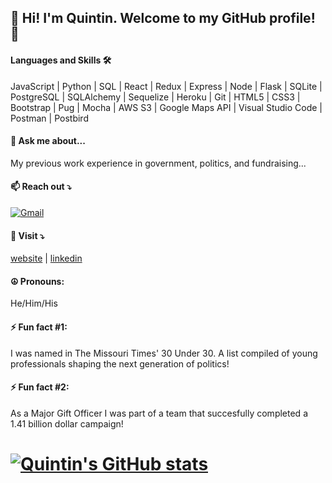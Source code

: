 ## 👋 Hi! I'm Quintin. Welcome to my GitHub profile! 👋

#### Languages and Skills 🛠 

JavaScript | Python | SQL | React | Redux | Express | Node | Flask | SQLite | PostgreSQL | SQLAlchemy | Sequelize | Heroku | Git | HTML5 | CSS3 | Bootstrap | Pug | Mocha | AWS S3 | Google Maps API | Visual Studio Code | Postman | Postbird

#### 💬  Ask me about... 

My previous work experience in government, politics, and fundraising...

#### 📫 Reach out ⤵️

[![Gmail](https://img.shields.io/badge/-gmail-%23D14836?style=for-the-badge&logo=Gmail&logoColor=white)](mailto:quintinhull92@gmail.com)

#### 👀 Visit ⤵️

[website](https://quintinhull.github.io/)
|
[linkedin](https://www.linkedin.com/in/quintinhull92/)

#### ☮️   Pronouns: 

He/Him/His

#### ⚡ Fun fact #1: 

I was named in The Missouri Times' 30 Under 30. A list compiled of young professionals shaping the next generation of politics!

#### ⚡ Fun fact #2: 

As a Major Gift Officer I was part of a team that succesfully completed a 1.41 billion dollar campaign!

# [![Quintin's GitHub stats](https://github-readme-stats.vercel.app/api?username=quintinhull)](https://github.com/quintinhull/github-readme-stats)

